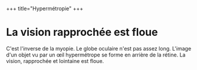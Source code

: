 +++
title="Hypermétropie"
+++

# La vision rapprochée est floue

C'est l'inverse de la myopie. Le globe oculaire n'est pas assez long. L'image d'un objet vu par un œil hypermétrope se forme en arrière de la rétine. La vision, rapprochée et lointaine est floue.